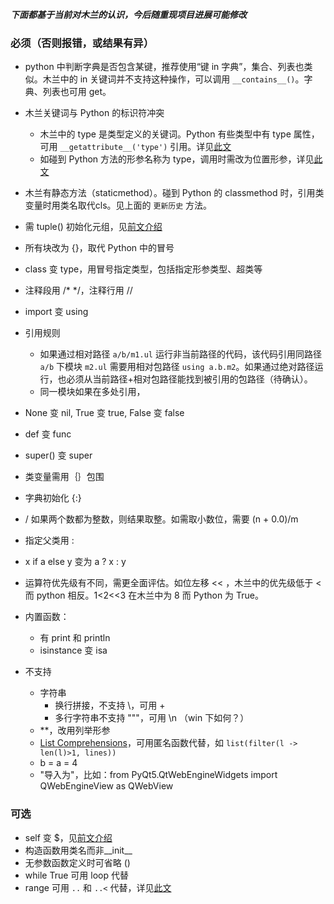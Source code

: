 ***下面都基于当前对木兰的认识，今后随重现项目进展可能修改***

### 必须（否则报错，或结果有异）

- python 中判断字典是否包含某键，推荐使用“键 in 字典”，集合、列表也类似。木兰中的 in 关键词并不支持这种操作，可以调用 `__contains__()`。字典、列表也可用 get。

- 木兰关键词与 Python 的标识符冲突
  - 木兰中的 type 是类型定义的关键词。Python 有些类型中有 type 属性，可用 `__getattribute__('type')` 引用。详见[此文](https://zhuanlan.zhihu.com/p/262835743)
  - 如碰到 Python 方法的形参名称为 type，调用时需改为位置形参，详见[此文](https://zhuanlan.zhihu.com/p/277557485)

- 木兰有静态方法（staticmethod）。碰到 Python 的 classmethod 时，引用类变量时用类名取代cls。见上面的 `更新历史` 方法。
- 需 tuple() 初始化元组，见[前文介绍](https://zhuanlan.zhihu.com/p/266428706)
- 所有块改为 {}，取代 Python 中的冒号
- class 变 type，用冒号指定类型，包括指定形参类型、超类等
- 注释段用 /* */，注释行用 //
- import 变 using
- 引用规则
  - 如果通过相对路径 `a/b/m1.ul` 运行非当前路径的代码，该代码引用同路径 `a/b` 下模块 `m2.ul` 需要用相对包路径 `using a.b.m2`。如果通过绝对路径运行，也必须从当前路径+相对包路径能找到被引用的包路径（待确认）。
  - 同一模块如果在多处引用，
- None 变 nil, True 变 true, False 变 false
- def 变 func
- super() 变 super
- 类变量需用｛｝包围
- 字典初始化 {:}
- / 如果两个数都为整数，则结果取整。如需取小数位，需要 (n + 0.0)/m
- 指定父类用 : 
- x if a else y 变为 a ? x : y
- 运算符优先级有不同，需更全面评估。如位左移 << ，木兰中的优先级低于 < 而 python 相反。1<2<<3 在木兰中为 8 而 Python 为 True。
- 内置函数：
  - 有 print 和 println
  - isinstance 变 isa
- 不支持
  - 字符串
    - 换行拼接，不支持 \，可用 +
    - 多行字符串不支持 """，可用 \n （win 下如何？）
  - **，改用列举形参
  - [List Comprehensions](https://docs.python.org/3.7/tutorial/datastructures.html#list-comprehensions)，可用匿名函数代替，如 `list(filter(l -> len(l)>1, lines))`
  - b = a = 4
  - "导入为"，比如：from PyQt5.QtWebEngineWidgets import QWebEngineView as QWebView 


### 可选

- self 变 $，见[前文介绍](https://zhuanlan.zhihu.com/p/261048633)
- 构造函数用类名而非__init__
- 无参数函数定义时可省略 ()
- while True 可用 loop 代替
- range 可用 `..` 和 `..<` 代替，详见[此文](https://zhuanlan.zhihu.com/p/157251383)